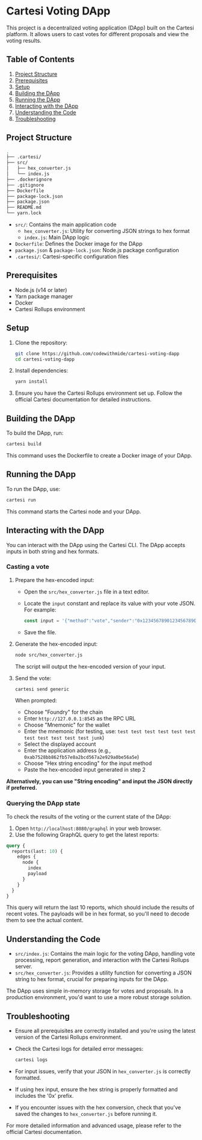 # Cartesi Voting DApp

This project is a decentralized voting application (DApp) built on the Cartesi platform. It allows users to cast votes for different proposals and view the voting results.

## Table of Contents

1. [Project Structure](#project-structure)
2. [Prerequisites](#prerequisites)
3. [Setup](#setup)
4. [Building the DApp](#building-the-dapp)
5. [Running the DApp](#running-the-dapp)
6. [Interacting with the DApp](#interacting-with-the-dapp)
7. [Understanding the Code](#understanding-the-code)
8. [Troubleshooting](#troubleshooting)

## Project Structure

```bash
.
├── .cartesi/
├── src/
│   ├── hex_converter.js
│   └── index.js
├── .dockerignore
├── .gitignore
├── Dockerfile
├── package-lock.json
├── package.json
├── README.md
└── yarn.lock
```

- `src/`: Contains the main application code
  - `hex_converter.js`: Utility for converting JSON strings to hex format
  - `index.js`: Main DApp logic
- `Dockerfile`: Defines the Docker image for the DApp
- `package.json` & `package-lock.json`: Node.js package configuration
- `.cartesi/`: Cartesi-specific configuration files

## Prerequisites

- Node.js (v14 or later)
- Yarn package manager
- Docker
- Cartesi Rollups environment

## Setup

1. Clone the repository:

   ```bash
   git clone https://github.com/codewithmide/cartesi-voting-dapp
   cd cartesi-voting-dapp
   ```

2. Install dependencies:

   ```bash
   yarn install
   ```

3. Ensure you have the Cartesi Rollups environment set up. Follow the official Cartesi documentation for detailed instructions.

## Building the DApp

To build the DApp, run:

```bash
cartesi build
```

This command uses the Dockerfile to create a Docker image of your DApp.

## Running the DApp

To run the DApp, use:

```bash
cartesi run
```

This command starts the Cartesi node and your DApp.

## Interacting with the DApp

You can interact with the DApp using the Cartesi CLI. The DApp accepts inputs in both string and hex formats.

### Casting a vote

1. Prepare the hex-encoded input:
   - Open the `src/hex_converter.js` file in a text editor.
   - Locate the `input` constant and replace its value with your vote JSON. For example:

     ```javascript
     const input = '{"method":"vote","sender":"0x1234567890123456789012345678901234567890","proposalIndex":0}';
     ```

   - Save the file.

2. Generate the hex-encoded input:

   ```bash
   node src/hex_converter.js
   ```

   The script will output the hex-encoded version of your input.

3. Send the vote:

   ```bash
   cartesi send generic
   ```

   When prompted:
   - Choose "Foundry" for the chain
   - Enter `http://127.0.0.1:8545` as the RPC URL
   - Choose "Mnemonic" for the wallet
   - Enter the mnemonic (for testing, use: `test test test test test test test test test test test junk`)
   - Select the displayed account
   - Enter the application address (e.g., `0xab7528bb862fb57e8a2bcd567a2e929a0be56a5e`)
   - Choose "Hex string encoding" for the input method
   - Paste the hex-encoded input generated in step 2

**Alternatively, you can use "String encoding" and input the JSON directly if preferred.**

### Querying the DApp state

To check the results of the voting or the current state of the DApp:

1. Open `http://localhost:8080/graphql` in your web browser.
2. Use the following GraphQL query to get the latest reports:

```graphql
query {
  reports(last: 10) {
    edges {
      node {
        index
        payload
      }
    }
  }
}
```

This query will return the last 10 reports, which should include the results of recent votes. The payloads will be in hex format, so you'll need to decode them to see the actual content.

## Understanding the Code

- `src/index.js`: Contains the main logic for the voting DApp, handling vote processing, report generation, and interaction with the Cartesi Rollups server.
- `src/hex_converter.js`: Provides a utility function for converting a JSON string to hex format, crucial for preparing inputs for the DApp.

The DApp uses simple in-memory storage for votes and proposals. In a production environment, you'd want to use a more robust storage solution.

## Troubleshooting

- Ensure all prerequisites are correctly installed and you're using the latest version of the Cartesi Rollups environment.
- Check the Cartesi logs for detailed error messages:

  ```bash
  cartesi logs
  ```

- For input issues, verify that your JSON in `hex_converter.js` is correctly formatted.
- If using hex input, ensure the hex string is properly formatted and includes the '0x' prefix.
- If you encounter issues with the hex conversion, check that you've saved the changes to `hex_converter.js` before running it.

For more detailed information and advanced usage, please refer to the official Cartesi documentation.
